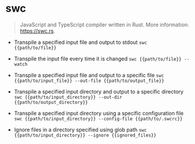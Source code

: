 # swc
> JavaScript and TypeScript compiler written in Rust.
> More information: <https://swc.rs>.

- Transpile a specified input file and output to stdout
`swc {{path/to/file}}`

- Transpile the input file every time it is changed
`swc {{path/to/file}} --watch`

- Transpile a specified input file and output to a specific file
`swc {{path/to/input_file}} --out-file {{path/to/output_file}}`

- Transpile a specified input directory and output to a specific directory
`swc {{path/to/input_directory}} --out-dir {{path/to/output_directory}}`

- Transpile a specified input directory using a specific configuration file
`swc {{path/to/input_directory}} --config-file {{path/to/.swcrc}}`

- Ignore files in a directory specified using glob path
`swc {{path/to/input_directory}} --ignore {{ignored_files}}`
